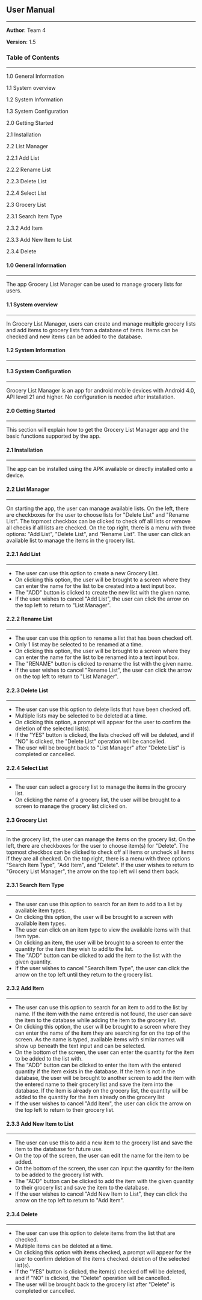 ## User Manual
---
**Author**: Team 4

**Version**: 1.5

### Table of Contents
---
1.0 General Information

1.1 System overview

1.2 System Information

1.3 System Configuration

2.0 Getting Started

2.1 Installation

2.2 List Manager

2.2.1 Add List

2.2.2 Rename List

2.2.3 Delete List

2.2.4 Select List

2.3 Grocery List

2.3.1 Search Item Type

2.3.2 Add Item

2.3.3 Add New Item to List

2.3.4 Delete


#### 1.0 General Information
---
The app Grocery List Manager can be used to manage grocery lists for users.

#### 1.1 System overview
---
In Grocery List Manager, users can create and manage multiple grocery lists and add items to grocery lists from a database of items. Items can be checked and new items can be added to the database.

#### 1.2 System Information
---

#### 1.3 System Configuration
---
Grocery List Manager is an app for android mobile devices with Android 4.0, API level 21 and higher. No configuration is needed after installation.

#### 2.0 Getting Started
---
This section will explain how to get the Grocery List Manager app and the basic functions supported by the app.

#### 2.1 Installation
---
The app can be installed using the APK available or directly installed onto a device.

#### 2.2 List Manager
---
On starting the app, the user can manage available lists. On the left, there are checkboxes for the user to choose lists for "Delete List" and "Rename List". The topmost checkbox can be clicked to check off all lists or remove all checks if all lists are checked. On the top right, there is a menu with three options: "Add List", "Delete List", and "Rename List". The user can click an available list to manage the items in the grocery list.

#### 2.2.1 Add List
---
- The user can use this option to create a new Grocery List.
- On clicking this option, the user will be brought to a screen where they can enter the name for the list to be created into a text input box.
- The "ADD" button is clicked to create the new list with the given name.
- If the user wishes to cancel "Add List", the user can click the arrow on the top left to return to "List Manager".

#### 2.2.2 Rename List
---
- The user can use this option to rename a list that has been checked off.
- Only 1 list may be selected to be renamed at a time.
- On clicking this option, the user will be brought to a screen where they can enter the name for the list to be renamed into a text input box.
- The "RENAME" button is clicked to rename the list with the given name.
- If the user wishes to cancel "Rename List", the user can click the arrow on the top left to return to "List Manager".

#### 2.2.3 Delete List
---
- The user can use this option to delete lists that have been checked off.
- Multiple lists may be selected to be deleted at a time.
- On clicking this option, a prompt will appear for the user to confirm the deletion of the selected list(s).
- If the "YES" button is clicked, the lists checked off will be deleted, and if "NO" is clicked, the "Delete List" operation will be cancelled.
- The user will be brought back to "List Manager" after "Delete List" is completed or cancelled.

#### 2.2.4 Select List
---
- The user can select a grocery list to manage the items in the grocery list.
- On clicking the name of a grocery list, the user will be brought to a screen to manage the grocery list clicked on.

#### 2.3 Grocery List
---
In the grocery list, the user can manage the items on the grocery list. On the left, there are checkboxes for the user to choose item(s) for "Delete". The topmost checkbox can be clicked to check off all items or uncheck all items if they are all checked. On the top right, there is a menu with three options "Search Item Type", "Add Item", and "Delete". If the user wishes to return to "Grocery List Manager", the arrow on the top left will send them back.

#### 2.3.1 Search Item Type
---
- The user can use this option to search for an item to add to a list by available item types.
- On clicking this option, the user will be brought to a screen with available item types.
- The user can click on an item type to view the available items with that item type.
- On clicking an item, the user will be brought to a screen to enter the quantity for the item they wish to add to the list.
- The "ADD" button can be clicked to add the item to the list with the given quantity.
- If the user wishes to cancel "Search Item Type", the user can click the arrow on the top left until they return to the grocery list.

#### 2.3.2 Add Item
---
- The user can use this option to search for an item to add to the list by name. If the item with the name entered is not found, the user can save the item to the database while adding the item to the grocery list.
- On clicking this option, the user will be brought to a screen where they can enter the name of the item they are searching for on the top of the screen. As the name is typed, available items with similar names will show up beneath the text input and can be selected.
- On the bottom of the screen, the user can enter the quantity for the item to be added to the list with.
- The "ADD" button can be clicked to enter the item with the entered quantity if the item exists in the database. If the item is not in the database, the user will be brought to another screen to add the item with the entered name to their grocery list and save the item into the database. If the item is already on the grocery list, the quantity will be added to the quantity for the item already on the grocery list
- If the user wishes to cancel "Add Item", the user can click the arrow on the top left to return to their grocery list.

#### 2.3.3 Add New Item to List
---
- The user can use this to add a new item to the grocery list and save the item to the database for future use.
- On the top of the screen, the user can edit the name for the item to be added.
- On the bottom of the screen, the user can input the quantity for the item to be added to the grocery list with.
- The "ADD" button can be clicked to add the item with the given quantity to their grocery list and save the item to the database.
- If the user wishes to cancel "Add New Item to List", they can click the arrow on the top left to return to "Add Item".

#### 2.3.4 Delete
---
- The user can use this option to delete items from the list that are checked.
- Multiple items can be deleted at a time.
- On clicking this option with items checked, a prompt will appear for the user to confirm deletion of the items checked.
deletion of the selected list(s).
- If the "YES" button is clicked, the item(s) checked off will be deleted, and if "NO" is clicked, the "Delete" operation will be cancelled.
- The user will be brought back to the grocery list after "Delete" is completed or cancelled.
